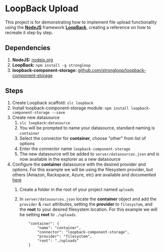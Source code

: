 # LoopBack Upload

This project is for demonstrating how to implement file upload functionality using the [**NodeJS**](https://nodejs.org/) framework [**LoopBack**](http://loopback.io), creating a reference on how to recreate it step by step.

## Dependencies
1. **NodeJS:** [nodejs.org](https://nodejs.org/)
2. **LoopBack:** `npm install -g strongloop`
3. **loopback-component-storage:** [github.com/strongloop/loopback-component-storage](https://github.com/strongloop/loopback-component-storage)

## Steps
1. Create Loopback scaffold: `slc loopback`
2. Install loopback-component-storage module: `npm install loopback-component-storage --save`
3. Create new datasource
	1. `slc loopback:datasource`
	2. You will be prompted to name your datasource, standard naming is `container`
	3. Select the connector for **container**, choose "other" from list of options
	4. Enter the connector name `loopback-component-storage`
	5. The new datasource will be added to `server/datasources.json` and is now available in the explorer as a new datasource
4. Configure the **container** datasource with the desired provider and options. For this example we will be using the filesystem provider, but others (Amazon, Rackspace, Azure, etc) are available and documented [here](http://docs.strongloop.com/display/public/LB/Storage+service)
	1. Create a folder in the root of your project named `uploads`
	2. In `server/datasources.json` locate the **container** object and add the `provider` & `root` attributes, setting the **provider** to `filesystem`, and the **root** to your desired filesystem location. For this example we will be setting **root** to `./uploads`.
	
		```
			"container": {
    			"name": "container",
    			"connector": "loopback-component-storage",
    			"provider": "filesystem",
    			"root": "./uploads"
  			}
  		```
 
	

	